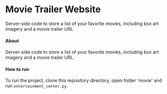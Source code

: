 # Movie Trailer Website
Server-side code to store a list of your favorite movies, including box art imagery and a movie trailer URL

#### About
Server-side code to store a list of your favorite movies, including box art imagery and a movie trailer URL.

#### How to run
To run the project, clone this repository directory, open folder 'movie' and run `entertainment_center.py`.
